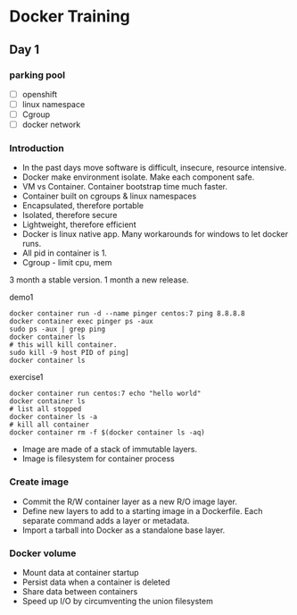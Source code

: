 # Docker Training

## Day 1

### parking pool

- [ ] openshift
- [ ] linux namespace
- [ ] Cgroup
- [ ] docker network

### Introduction

- In the past days move software is difficult, insecure, resource intensive.
- Docker make environment isolate. Make each component safe.
- VM vs Container. Container bootstrap time much faster.
- Container built on cgroups & linux namespaces
- Encapsulated, therefore portable
- Isolated, therefore secure
- Lightweight, therefore efficient
- Docker is linux native app. Many workarounds for windows to let docker runs.
- All pid in container is 1.
- Cgroup - limit cpu, mem

3 month a stable version.
1 month a new release.

demo1

```shell
docker container run -d --name pinger centos:7 ping 8.8.8.8
docker container exec pinger ps -aux
sudo ps -aux | grep ping
docker container ls
# this will kill container.
sudo kill -9 host PID of ping]
docker container ls
```

exercise1

```shell
docker container run centos:7 echo "hello world"
docker container ls
# list all stopped
docker container ls -a
# kill all container
docker container rm -f $(docker container ls -aq)
```

- Image are made of a stack of immutable layers.
- Image is filesystem for container process

### Create image

- Commit the R/W container layer as a new R/O image layer.
- Define new layers to add to a starting image in a Dockerfile. Each separate command adds a layer or metadata.
- Import a tarball into Docker as a standalone base layer.

### Docker volume

- Mount data at container startup
- Persist data when a container is deleted
- Share data between containers
- Speed up I/O by circumventing the union filesystem
